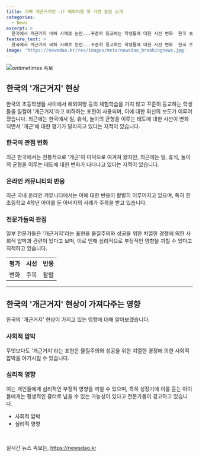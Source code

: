 ```yaml
---
title: 아빠 개근거지인 나! 해외여행 못 가면 놀림 소개
categories:
  - News
excerpt: >
  한국에서 개근거지 비하 사례로 논란...꾸준히 등교하는 학생들에 대한 시선 변화  한국 초등학생의 해외여행 미참여를 비하하는 개근거지 표현이 논란. 개근에 대한 시선 변화, 학습과 놀이의 균형에 대한 태도 변화 등을 외신 소개. 한 아버지의 사례도 언급되며, 사회적 압박과 부정적 영향을 우려하는 전문가들 의견도 소개한다. SNS에서의 여가시간 가치 관점과 한국 청소년들의 학습 중심 라이프스타일에 대한 논의도 전한다.
feature_text: >
  한국에서 개근거지 비하 사례로 논란...꾸준히 등교하는 학생들에 대한 시선 변화  한국 초등학생의 해외여행 미참여를 비하하는 개근거지 표현이 논란. 개근에 대한 시선 변화, 학습과 놀이의 균형에 대한 태도 변화 등을 외신 소개. 한 아버지의 사례도 언급되며, 사회적 압박과 부정적 영향을 우려하는 전문가들 의견도 소개한다. SNS에서의 여가시간 가치 관점과 한국 청소년들의 학습 중심 라이프스타일에 대한 논의도 전한다.
image: 'https://newsdao.kr/res/images/meta/newsdao_breakingnews.jpg'
---
```


<p><img src="https://newsdao.kr/res/images/meta/newsdao_breakingnews.jpg" alt="ontimetimes 속보" /></p>

<h2 data-ke-size="size26">한국의 '개근거지' 현상</h2>

<p data-ke-size="size16">한국의 초등학생들 사이에서 해외여행 등의 체험학습을 가지 않고 꾸준히 등교하는 학생들을 일컬어 '개근거지'라고 비하하는 표현이 사용되며, 이에 대한 외신의 보도가 이루어졌습니다. 최근에는 한국에서 일, 휴식, 놀이의 균형을 이루는 태도에 대한 시선이 변화되면서 '개근'에 대한 평가가 달라지고 있다는 지적이 있습니다.</p>

<h3><b>한국의 관점 변화</b></h3>

<p data-ke-size="size16">최근 한국에서는 전통적으로 '개근'이 미덕으로 여겨져 왔지만, 최근에는 일, 휴식, 놀이의 균형을 이루는 태도에 대한 변화가 나타나고 있다는 지적이 있습니다.</p>

<h3><b>온라인 커뮤니티의 반응</b></h3>

<p data-ke-size="size16">최근 국내 온라인 커뮤니티에서는 이에 대한 반응이 활발히 이루어지고 있으며, 특히 한 초등학교 4학년 아이를 둔 아버지의 사례가 주목을 받고 있습니다.</p>

<h3><b>전문가들의 관점</b></h3>

<p data-ke-size="size16">일부 전문가들은 '개근거지'라는 표현을 물질주의와 성공을 위한 치열한 경쟁에 의한 사회적 압박과 관련이 있다고 보며, 이로 인해 심리적으로 부정적인 영향을 끼칠 수 있다고 지적하고 있습니다.</p>

<table>
  <tbody>
    <tr>
      <td style="text-align: center; height: 17px;"><b>평가</b></td>
      <td style="text-align: center; height: 17px;"><b>시선</b></td>
      <td style="text-align: center; height: 17px;"><b>반응</b></td>
    </tr>
    <tr>
      <td style="text-align: center; height: 17px;">변화</td>
      <td style="text-align: center; height: 17px;">주목</td>
      <td style="text-align: center; height: 17px;">활발</td>
    </tr>
  </tbody>
</table>

<hr>

<h2 data-ke-size="size26">한국의 '개근거지' 현상이 가져다주는 영향</h2>

<p data-ke-size="size16">한국의 '개근거지' 현상이 가지고 있는 영향에 대해 알아보겠습니다.</p>

<h3><b>사회적 압박</b></h3>

<p data-ke-size="size16">무엇보다도 '개근거지'라는 표현은 물질주의와 성공을 위한 치열한 경쟁에 의한 사회적 압박을 야기시킬 수 있습니다.</p>

<h3><b>심리적 영향</b></h3>

<p data-ke-size="size16">이는 개인들에게 심리적인 부정적 영향을 끼칠 수 있으며, 특히 성장기에 이를 듣는 아이들에게는 평생적인 흉터로 남을 수 있는 가능성이 있다고 전문가들이 경고하고 있습니다.</p>

<ul>
  <li>사회적 압박</li>
  <li>심리적 영향</li>
</ul>

<p data-ke-size="size16">&nbsp;</p>
실시간 뉴스 속보는, <a href="https://newsdao.kr" rel="dofollow">https://newsdao.kr</a>


